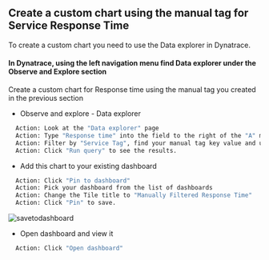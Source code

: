 ## Create a custom chart using the manual tag for Service Response Time

To create a custom chart you need to use the Data explorer in Dynatrace.

#### In Dynatrace, using the left navigation menu find Data explorer under the Observe and Explore section

Create a custom chart for Response time using the manual tag you created in the previous section

- Observe and explore - Data explorer

 ```bash
   Action: Look at the "Data explorer" page
   Action: Type "Response time" into the field to the right of the "A" metric.
   Action: Filter by "Service Tag", find your manual tag key value and use it, pick "All tag values"
   Action: Click "Run query" to see the results.
   ```

- Add this chart to your existing dashboard

 ```bash
   Action: Click "Pin to dashboard"
   Action: Pick your dashboard from the list of dashboards
   Action: Change the Tile title to "Manually Filtered Response Time"
   Action: Click "Pin" to save.
   ```
![savetodashboard](../../assets/images/savetodashboard2.png)

- Open dashboard and view it

 ```bash
   Action: Click "Open dashboard"
   ```

